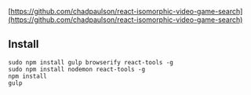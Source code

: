 [https://github.com/chadpaulson/react-isomorphic-video-game-search](https://github.com/chadpaulson/react-isomorphic-video-game-search)

## Install

```
sudo npm install gulp browserify react-tools -g
sudo npm install nodemon react-tools -g
npm install
gulp
```



